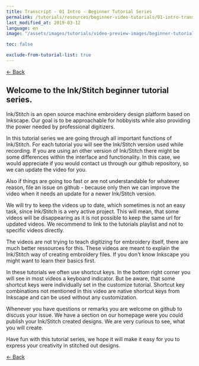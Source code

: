 ```yaml
---
title: Transcript - 01 Intro - Beginner Tutorial Series
permalink: /tutorials/resources/beginner-video-tutorials/01-intro-transcript
last_modified_at: 2019-03-12
language: en
image: "/assets/images/tutorials/video-preview-images/beginner-tutorial-series.png"

toc: false

exclude-from-tutorial-list: true
---
```

[← Back](/tutorials/resources/beginner-video-tutorials/)

## Welcome to the Ink/Stitch beginner tutorial series.

Ink/Stitch is an open source machine embroidery design platform based on Inkscape.
Our goal is to be approachable for hobbyists while also providing the power needed by professional digitizers.

In this tutorial series we are going through all important functions of Ink/Stitch.
For each tutorial you will see the Ink/Stitch version used while recording.
If you are using an other version of Ink/Stitch there might be some differences within the interface and functionality.
In this case, we would appreciate if you would contact us through our github repository, so we can update the video for you.

Also if things are going too fast or are not understandable for whatever reason, file an issue on github - because only then we can improve the video when it needs an update for a newer Ink/Stitch version.

We will try to keep the videos up to date, which sometimes is not an easy task, since Ink/Stitch is a very active project. This will mean, that some videos will be disappearing as it is not possible to keep the same url for updated videos.
We recommend to link to the tutorials playlist and not to specific videos directly.

The videos are not trying to teach digitizing for embroidery itself, there are much better ressources for this. These videos are meant to explain the Ink/Stitch way of creating embroidery files.
If you don't know Inkscape you might want to learn their basics first.

In these tutorials we often use shortcut keys. In the bottom right corner you will see in most videos a keyboard indicator.
But be aware, that some shortcut keys were individually set in the customize tutorial.
Shortcut key combinations not mentioned in this video are native shortcut keys from Inkscape and can be used without any customization.

Whenever you have questions or remarks you are welcome on github to discuss your issue.
We have a section on our homepage were you could publish your Ink/Stitch created designs.
We are very curious to see, what you will create.

Have fun with this tutorial series, we hope it will make it easy for you to express your creativity in stitched out designs.

[← Back](/tutorials/resources/beginner-video-tutorials/)
